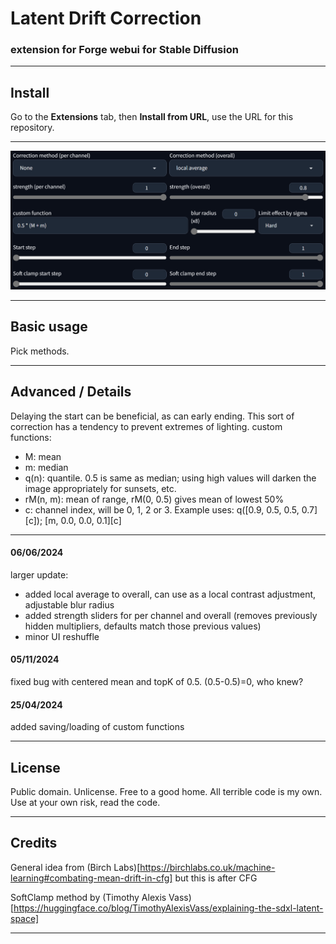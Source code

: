 ﻿# Latent Drift Correction #
### extension for Forge webui for Stable Diffusion ###

---
## Install ##
Go to the **Extensions** tab, then **Install from URL**, use the URL for this repository.

--- 
![](screenshot.png "image of extension UI")

---
## Basic usage ##
Pick methods.

---
## Advanced / Details ##
Delaying the start can be beneficial, as can early ending.
This sort of correction has a tendency to prevent extremes of lighting.
custom functions:
* M: mean
* m: median
* q(n): quantile. 0.5 is same as median; using high values will darken the image appropriately for sunsets, etc.
* rM(n, m): mean of range, rM(0, 0.5) gives mean of lowest 50%
* c: channel index, will be 0, 1, 2 or 3. Example uses: q([0.9, 0.5, 0.5, 0.7][c]); [m, 0.0, 0.0, 0.1][c]


---
#### 06/06/2024 ####
larger update:
* added local average to overall, can use as a local contrast adjustment, adjustable blur radius
* added strength sliders for per channel and overall (removes previously hidden multipliers, defaults match those previous values)
* minor UI reshuffle

#### 05/11/2024 ####
fixed bug with centered mean and topK of 0.5. (0.5-0.5)=0, who knew?

#### 25/04/2024 ####
added saving/loading of custom functions

---
## License ##
Public domain. Unlicense. Free to a good home.
All terrible code is my own. Use at your own risk, read the code.

---
## Credits ##
General idea from (Birch Labs)[https://birchlabs.co.uk/machine-learning#combating-mean-drift-in-cfg] but this is after CFG

SoftClamp method by (Timothy Alexis Vass)[https://huggingface.co/blog/TimothyAlexisVass/explaining-the-sdxl-latent-space]


---
